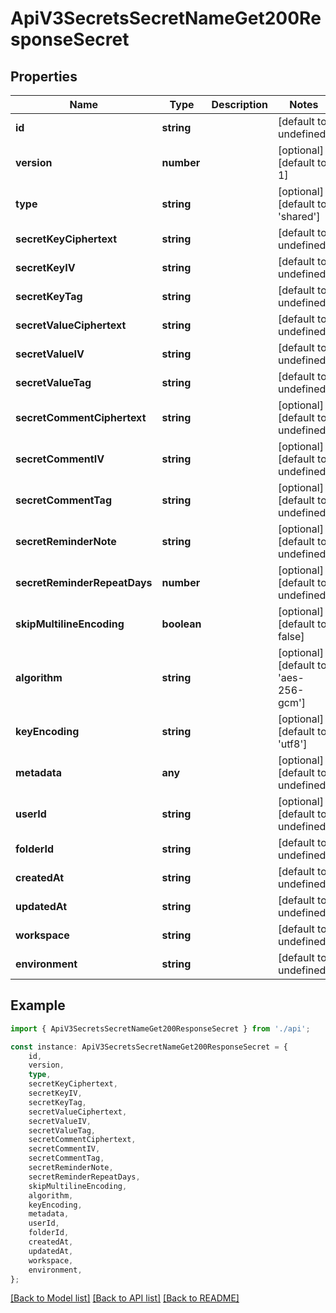 # ApiV3SecretsSecretNameGet200ResponseSecret


## Properties

Name | Type | Description | Notes
------------ | ------------- | ------------- | -------------
**id** | **string** |  | [default to undefined]
**version** | **number** |  | [optional] [default to 1]
**type** | **string** |  | [optional] [default to 'shared']
**secretKeyCiphertext** | **string** |  | [default to undefined]
**secretKeyIV** | **string** |  | [default to undefined]
**secretKeyTag** | **string** |  | [default to undefined]
**secretValueCiphertext** | **string** |  | [default to undefined]
**secretValueIV** | **string** |  | [default to undefined]
**secretValueTag** | **string** |  | [default to undefined]
**secretCommentCiphertext** | **string** |  | [optional] [default to undefined]
**secretCommentIV** | **string** |  | [optional] [default to undefined]
**secretCommentTag** | **string** |  | [optional] [default to undefined]
**secretReminderNote** | **string** |  | [optional] [default to undefined]
**secretReminderRepeatDays** | **number** |  | [optional] [default to undefined]
**skipMultilineEncoding** | **boolean** |  | [optional] [default to false]
**algorithm** | **string** |  | [optional] [default to 'aes-256-gcm']
**keyEncoding** | **string** |  | [optional] [default to 'utf8']
**metadata** | **any** |  | [optional] [default to undefined]
**userId** | **string** |  | [optional] [default to undefined]
**folderId** | **string** |  | [default to undefined]
**createdAt** | **string** |  | [default to undefined]
**updatedAt** | **string** |  | [default to undefined]
**workspace** | **string** |  | [default to undefined]
**environment** | **string** |  | [default to undefined]

## Example

```typescript
import { ApiV3SecretsSecretNameGet200ResponseSecret } from './api';

const instance: ApiV3SecretsSecretNameGet200ResponseSecret = {
    id,
    version,
    type,
    secretKeyCiphertext,
    secretKeyIV,
    secretKeyTag,
    secretValueCiphertext,
    secretValueIV,
    secretValueTag,
    secretCommentCiphertext,
    secretCommentIV,
    secretCommentTag,
    secretReminderNote,
    secretReminderRepeatDays,
    skipMultilineEncoding,
    algorithm,
    keyEncoding,
    metadata,
    userId,
    folderId,
    createdAt,
    updatedAt,
    workspace,
    environment,
};
```

[[Back to Model list]](../README.md#documentation-for-models) [[Back to API list]](../README.md#documentation-for-api-endpoints) [[Back to README]](../README.md)

